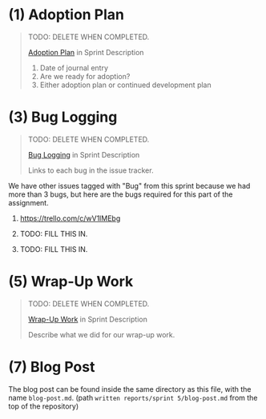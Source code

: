 # (1) Adoption Plan

> TODO: DELETE WHEN COMPLETED.
>
> [Adoption Plan](https://docs.google.com/document/d/e/2PACX-1vRfOfXgJLbJXE-59n7jhwjymxMuWBRAPYXLI69RckQImzUVHGzjb470ogGdbCf1VSOMz0rOmltTiLg3/pub#h.e1kq5sujjap4) in Sprint Description
>
> 1. Date of journal entry
> 2. Are we ready for adoption?
> 3. Either adoption plan or continued development plan

# (3) Bug Logging

> TODO: DELETE WHEN COMPLETED.
>
> [Bug Logging](https://docs.google.com/document/d/e/2PACX-1vRfOfXgJLbJXE-59n7jhwjymxMuWBRAPYXLI69RckQImzUVHGzjb470ogGdbCf1VSOMz0rOmltTiLg3/pub#h.o9rl9i8zl8s2) in Sprint Description
>
> Links to each bug in the issue tracker.

We have other issues tagged with "Bug" from this sprint because we had more than 3 bugs, but here are the bugs required for this part of the assignment.

1. <https://trello.com/c/wV1lMEbg>

2. TODO: FILL THIS IN.

3. TODO: FILL THIS IN.

# (5) Wrap-Up Work

> TODO: DELETE WHEN COMPLETED.
>
> [Wrap-Up Work](https://docs.google.com/document/d/e/2PACX-1vRfOfXgJLbJXE-59n7jhwjymxMuWBRAPYXLI69RckQImzUVHGzjb470ogGdbCf1VSOMz0rOmltTiLg3/pub#h.uutmho8zfq3b) in Sprint Description
>
> Describe what we did for our wrap-up work.

# (7) Blog Post

The blog post can be found inside the same directory as this file, with the name `blog-post.md`. (path `written reports/sprint 5/blog-post.md` from the top of the repository)
